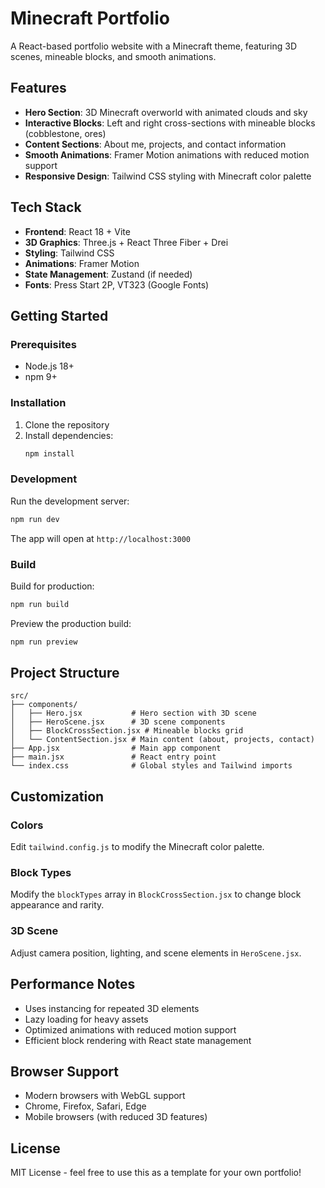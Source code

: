 # Minecraft Portfolio

A React-based portfolio website with a Minecraft theme, featuring 3D scenes, mineable blocks, and smooth animations.

## Features

- **Hero Section**: 3D Minecraft overworld with animated clouds and sky
- **Interactive Blocks**: Left and right cross-sections with mineable blocks (cobblestone, ores)
- **Content Sections**: About me, projects, and contact information
- **Smooth Animations**: Framer Motion animations with reduced motion support
- **Responsive Design**: Tailwind CSS styling with Minecraft color palette

## Tech Stack

- **Frontend**: React 18 + Vite
- **3D Graphics**: Three.js + React Three Fiber + Drei
- **Styling**: Tailwind CSS
- **Animations**: Framer Motion
- **State Management**: Zustand (if needed)
- **Fonts**: Press Start 2P, VT323 (Google Fonts)

## Getting Started

### Prerequisites

- Node.js 18+ 
- npm 9+

### Installation

1. Clone the repository
2. Install dependencies:
   ```bash
   npm install
   ```

### Development

Run the development server:
```bash
npm run dev
```

The app will open at `http://localhost:3000`

### Build

Build for production:
```bash
npm run build
```

Preview the production build:
```bash
npm run preview
```

## Project Structure

```
src/
├── components/
│   ├── Hero.jsx           # Hero section with 3D scene
│   ├── HeroScene.jsx      # 3D scene components
│   ├── BlockCrossSection.jsx # Mineable blocks grid
│   └── ContentSection.jsx # Main content (about, projects, contact)
├── App.jsx                # Main app component
├── main.jsx               # React entry point
└── index.css              # Global styles and Tailwind imports
```

## Customization

### Colors
Edit `tailwind.config.js` to modify the Minecraft color palette.

### Block Types
Modify the `blockTypes` array in `BlockCrossSection.jsx` to change block appearance and rarity.

### 3D Scene
Adjust camera position, lighting, and scene elements in `HeroScene.jsx`.

## Performance Notes

- Uses instancing for repeated 3D elements
- Lazy loading for heavy assets
- Optimized animations with reduced motion support
- Efficient block rendering with React state management

## Browser Support

- Modern browsers with WebGL support
- Chrome, Firefox, Safari, Edge
- Mobile browsers (with reduced 3D features)

## License

MIT License - feel free to use this as a template for your own portfolio!
